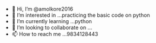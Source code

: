 - 👋 Hi, I’m @amolkore2016
- 👀 I’m interested in ...practicing the basic code on python
- 🌱 I’m currently learning ...python
- 💞️ I’m looking to collaborate on ...
- 📫 How to reach me ...9834128443

<!---
amolkore2016/amolkore2016 is a ✨ special ✨ repository because its `README.md` (this file) appears on your GitHub profile.
You can click the Preview link to take a look at your changes.
--->
